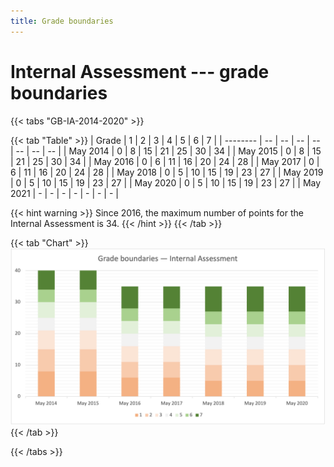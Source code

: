 ```yaml
---
title: Grade boundaries
---
```


# Internal Assessment --- grade boundaries

{{< tabs "GB-IA-2014-2020" >}}

{{< tab "Table" >}}
| Grade    |  1 |  2 |  3 |  4 |  5 |  6 |  7 |
| -------- | -- | -- | -- | -- | -- | -- | -- |
| May 2014 |  0 |  8 | 15 | 21 | 25 | 30 | 34 |
| May 2015 |  0 |  8 | 15 | 21 | 25 | 30 | 34 |
| May 2016 |  0 |  6 | 11 | 16 | 20 | 24 | 28 |
| May 2017 |  0 |  6 | 11 | 16 | 20 | 24 | 28 |
| May 2018 |  0 |  5 | 10 | 15 | 19 | 23 | 27 |
| May 2019 |  0 |  5 | 10 | 15 | 19 | 23 | 27 |
| May 2020 |  0 |  5 | 10 | 15 | 19 | 23 | 27 |
| May 2021 |  - |  - |  - |  - |  - |  - |  - |

{{< hint warning >}}
Since 2016, the maximum number of points for the Internal Assessment is 34.
{{< /hint >}}
{{< /tab >}}

{{< tab "Chart" >}}
![](GB-IA-2014-2020.png)
{{< /tab >}}

{{< /tabs >}}
